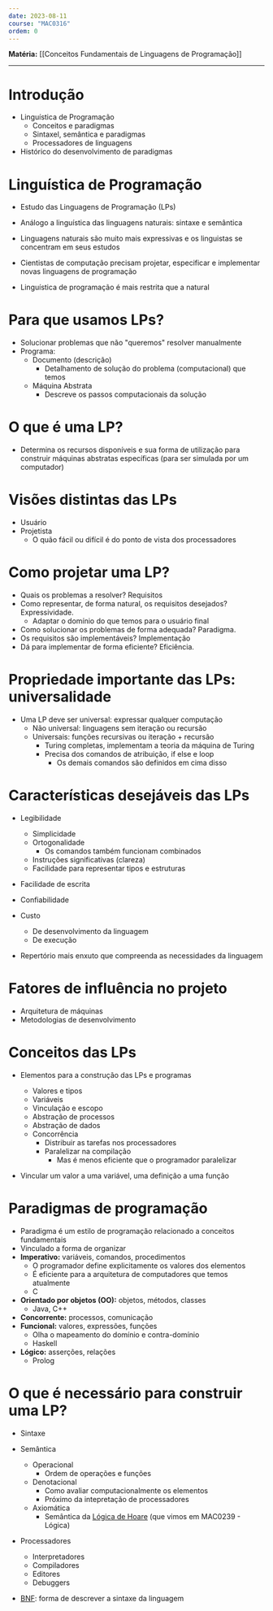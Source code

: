 ```yaml
---
date: 2023-08-11
course: "MAC0316"
ordem: 0
---
```


**Matéria:** [[Conceitos Fundamentais de Linguagens de Programação]]

---
# Introdução
- Linguística de Programação
	- Conceitos e paradigmas
	- Sintaxel, semântica e paradigmas
	- Processadores de linguagens
- Histórico do desenvolvimento de paradigmas

# Linguística de Programação
- Estudo das Linguagens de Programação (LPs)
- Análogo a linguística das linguagens naturais: sintaxe e semântica
- Linguagens naturais são muito mais expressivas e os linguistas se concentram em seus estudos
- Cientistas de computação precisam projetar, especificar e implementar novas linguagens de programação

- Linguística de programação é mais restrita que a natural

# Para que usamos LPs?
- Solucionar problemas que não "queremos" resolver manualmente
- Programa:
	- Documento (descrição)
		- Detalhamento de solução do problema (computacional) que temos
	- Máquina Abstrata
		- Descreve os passos computacionais da solução

# O que é uma LP?
- Determina os recursos disponíveis e sua forma de utilização para construir máquinas abstratas específicas (para ser simulada por um computador)

# Visões distintas das LPs
- Usuário
- Projetista
	- O quão fácil ou difícil é do ponto de vista dos processadores

# Como projetar uma LP?
- Quais os problemas a resolver? Requisitos
- Como representar, de forma natural, os requisitos desejados? Expressividade.
	- Adaptar o domínio do que temos para o usuário final
- Como solucionar os problemas de forma adequada? Paradigma.
- Os requisitos são implementáveis? Implementação
- Dá para implementar de forma eficiente? Eficiência.

# Propriedade importante das LPs: universalidade
- Uma LP deve ser universal: expressar qualquer computação
	- Não universal: linguagens sem iteração ou recursão
	- Universais: funções recursivas ou iteração + recursão
		- Turing completas, implementam a teoria da máquina de Turing
		- Precisa dos comandos de atribuição, if else e loop
			- Os demais comandos são definidos em cima disso

# Características desejáveis das LPs
- Legibilidade
	- Simplicidade
	- Ortogonalidade
		- Os comandos também funcionam combinados
	- Instruções significativas (clareza)
	- Facilidade para representar tipos e estruturas
- Facilidade de escrita
- Confiabilidade
- Custo
	- De desenvolvimento da linguagem
	- De execução

- Repertório mais enxuto que compreenda as necessidades da linguagem

# Fatores de influência no projeto
- Arquitetura de máquinas
- Metodologias de desenvolvimento

# Conceitos das LPs
- Elementos para a construção das LPs e programas
	- Valores e tipos
	- Variáveis
	- Vinculação e escopo
	- Abstração de processos
	- Abstração de dados
	- Concorrência
		- Distribuir as tarefas nos processadores
		- Paralelizar na compilação
			- Mas é menos eficiente que o programador paralelizar

- Vincular um valor a uma variável, uma definição a uma função
# Paradigmas de programação
- Paradigma é um estilo de programação relacionado a conceitos fundamentais
- Vinculado a forma de organizar
- **Imperativo:** variáveis, comandos, procedimentos
	- O programador define explicitamente os valores dos elementos
	- É eficiente para a arquitetura de computadores que temos atualmente
	- C
- **Orientado por objetos (OO):** objetos, métodos, classes
	- Java, C++
- **Concorrente:** processos, comunicação
- **Funcional:** valores, expressões, funções
	- Olha o mapeamento do domínio e contra-domínio
	- Haskell
- **Lógico:** asserções, relações
	- Prolog

# O que é necessário para construir uma LP?
- Sintaxe
- Semântica
	- Operacional
		- Ordem de operações e funções
	- Denotacional
		- Como avaliar computacionalmente os elementos
		- Próximo da intepretação de processadores
	- Axiomática
		- Semântica da [Lógica de Hoare](https://pt.wikipedia.org/wiki/L%C3%B3gica_de_Hoare) (que vimos em MAC0239 - Lógica)
- Processadores
	- Interpretadores
	- Compiladores
	- Editores
	- Debuggers

- [BNF](https://pt.wikipedia.org/wiki/Formalismo_de_Backus-Naur): forma de descrever a sintaxe da linguagem